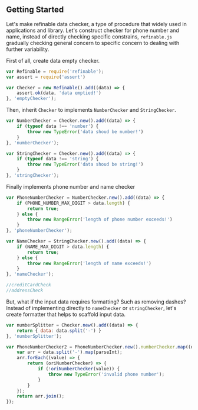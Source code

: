 ## Getting Started

Let's make refinable data checker, a type of procedure that widely used in applications and library. Let's construct checker for phone number and name, instead of directly checking specific constrains, `refinable.js` gradually checking general concern to specific concern to dealing with further variability.

First of all, create data empty checker.

```js
var Refinable = require('refinable');
var assert = require('assert')

var Checker = new Refinable().add((data) => {
    assert.ok(data, 'data emptied!')
}, 'emptyChecker');
```

Then, inherit `Checker` to implements `NumberChecker` and `StringChecker`.

```js
var NumberChecker = Checker.new().add((data) => {
    if (typeof data !== 'number') {
        throw new TypeError('data shoud be number!')
    }
}, 'numberChecker');

var StringChecker = Checker.new().add((data) => {
    if (typeof data !== 'string') {
        throw new TypeError('data shoud be string!')
    }
}, 'stringChecker');
```

Finally implements phone number and name checker
```js
var PhoneNumberChecker = NumberChecker.new().add((data) => {
    if (PHONE_NUMBER_MAX_DIGIT > data.length) {
        return true;
    } else {
        throw new RangeError('length of phone number exceeds!')
    }
}, 'phoneNumberChecker');

var NameChecker = StringChecker.new().add((data) => {
    if (NAME_MAX_DIGIT > data.length) {
        return true;
    } else {
        throw new RangeError('length of name exceeds!')
    }
}, 'nameChecker');

//creditCardCheck
//addressCheck
```

But, what if the input data requires formatting? Such as removing dashes? Instead of implementing directly to `nameChecker` or `stringChecker`, let's create formatter that helps to scaffold input data.

```js
var numberSplitter = Checker.new().add((data) => {
    return { data: data.split('-') }
}, 'numberSplitter');

var PhoneNumberChecker2 = PhoneNumberChecker.new().numberChecker.map((data) => {
    var arr = data.split('-').map(parseInt);
    arr.forEach((value) => {
        return (oriNumberChecker) => {
            if (!oriNumberChecker(value)) {
                throw new TypeError('invalid phone number');
            }
        }
    });
    return arr.join();
});
```
